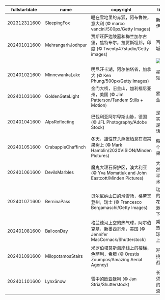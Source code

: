 |fullstartdate|name|copyright|title|image|
|--|--|--|--|--|
202312311600|SleepingFox|睡在雪地里的赤狐，阿布鲁佐，意大利 (© marco vancini/500px/Getty Images)|新年伊始|![](/zh-CN/2024/01/202312311600SleepingFox.jpg)|
202401011600|MehrangarhJodhpur|贾斯旺萨达陵墓和梅兰加尔古堡，焦特布尔，拉贾斯坦邦，印度 (© Twenty47studio/Getty images)|百年城堡|![](/zh-CN/2024/01/202401011600MehrangarhJodhpur.jpg)|
||||![](/zh-CN/2024/01/.jpg)|
202401021600|MinnewankaLake|明尼汪卡湖，阿尔伯塔省，加拿大 (© Ken Phung/500px/Getty Images)|星光璀璨|![](/zh-CN/2024/01/202401021600MinnewankaLake.jpg)|
202401031600|GoldenGateLight|金门大桥，旧金山，加利福尼亚州，美国 (© Jim Patterson/Tandem Stills + Motion)|雾锁金门|![](/zh-CN/2024/01/202401031600GoldenGateLight.jpg)|
202401041600|AlpsReflecting|巴伐利亚阿尔卑斯山脉，德国 (© JFL Photography/Adobe Stock)|是现实还是童话？|![](/zh-CN/2024/01/202401041600AlpsReflecting.jpg)|
202401051600|CrabappleChaffinch|冬天，雄性苍头燕雀栖息在海棠果树上 (© Mark Hamblin/2020VISION/Minden Pictures)|薅一个苹果！|![](/zh-CN/2024/01/202401051600CrabappleChaffinch.jpg)|
202401061600|DevilsMarbles|魔鬼大理石保护区，澳大利亚 (© Yva Momatiuk and John Eastcott/Minden Pictures)|大自然的平衡术|![](/zh-CN/2024/01/202401061600DevilsMarbles.jpg)|
202401071600|BerninaPass|贝尔尼纳山口的滑雪场，格劳宾登州，瑞士 (© Francesco Bergamaschi/Getty Images)|瑞士的雪花漱漱落下|![](/zh-CN/2024/01/202401071600BerninaPass.jpg)|
202401081600|BalloonDay|格兰德河上空的热气球，阿尔伯克基，新墨西哥州，美国 (© Jennifer MacCornack/Shutterstock)|乘着热气球向上飞|![](/zh-CN/2024/01/202401081600BalloonDay.jpg)|
202401091600|MilopotamosStairs|米罗伯塔莫斯海岸线上的楼梯，色萨利，希腊 (© Orestis Zoumpos/Amazing Aerial Agency)|迎接挑战！|![](/zh-CN/2024/01/202401091600MilopotamosStairs.jpg)|
202401101600|LynxSnow|雪中的欧亚猞猁 (© Jan Stria/Shutterstock)|长胡须的“流浪汉”|![](/zh-CN/2024/01/202401101600LynxSnow.jpg)|
